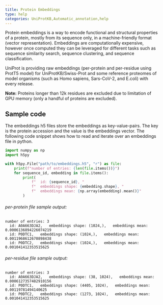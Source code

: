 ```yaml
---
title: Protein Embeddings
type: help
categories: UniProtKB,Automatic_annotation,help
---
```


Protein embeddings is a way to encode functional and structural properties of a protein, mostly from its 
sequence only, in a machine-friendly format (vector representation). Embeddings are computationally expensive, 
however once computed they can be leveraged for different tasks such as sequence similarity search, sequence 
clustering, and sequence classification.

UniProt is providing raw embeddings (per-protein and per-residue using ProtT5 model) for UniProtKB/Swiss-Prot and some 
reference proteomes of model organisms (such as Homo sapiens, Sars-CoV-2, and E.coli) with every release.

**Note:** Proteins longer than 12k residues are excluded due to limitation of GPU memory (only a handful of proteins 
are excluded). 

## Sample code
The embeddings h5 files store the embeddings as key-value-pairs. The key is the protein accession and the value is 
the embeddings vector. The following code snippet shows how to read and iterate over an embeddings file in python.

```python
import numpy as np
import h5py

with h5py.File("path/to/embeddings.h5", "r") as file:
    print(f"number of entries: {len(file.items())}")
    for sequence_id, embedding in file.items():
        print(
            f"  id: {sequence_id}, "
            f"  embeddings shape: {embedding.shape}, "
            f"  embeddings mean: {np.array(embedding).mean()}"
        )
```

###### per-protein file sample output:

```
number of entries: 3
  id: A0A663DJA2,   embeddings shape: (1024,),   embeddings mean: 0.0006136894226074219
  id: P0DTC1,   embeddings shape: (1024,),   embeddings mean: 0.0011968612670898438
  id: P0DTC2,   embeddings shape: (1024,),   embeddings mean: 0.001041412353515625
```

###### per-residue file sample output:

```
number of entries: 3
  id: A0A663DJA2,   embeddings shape: (38, 1024),   embeddings mean: 0.0006127357482910156
  id: P0DTC1,   embeddings shape: (4405, 1024),   embeddings mean: 0.00119781494140625
  id: P0DTC2,   embeddings shape: (1273, 1024),   embeddings mean: 0.001041412353515625
```
